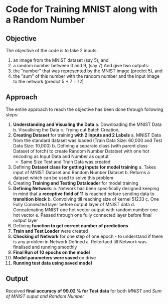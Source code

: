 # Code for Training MNIST along with a Random Number
## Objective
The objective of the code is to take 2 inputs:
  1. an image from the MNIST dataset (say 5), and
  2. a random number between 0 and 9, (say 7)
And give two outputs:
  1. the "number" that was represented by the MNIST image (predict 5), and
  2. the "sum" of this number with the random number and the input image to the network (predict 5 + 7 = 12)

## Approach
The entire approach to reach the objective has been done through following steps:
  1. **Understanding and Visualing the Data**
    a. Downloading the MNIST Data
    b. Visualising the Data
    c. Trying out Batch Creation, 
  2. **Creating Dataset** for training **with 2 Inputs and 2 Labels**
    a. MNIST Data from the standard dataset was loaded (Train Data Size: 60,000 and Test Data Size: 10,000)
    b. Defining a separate class (with parent class Dataset of torch) to create Random Number Datatset with one hot encoding as Input Data and Number as ouptut
      - Same Size Test and Train Data was created 
  3. Defining **Dataset class for getting inputs for model training**
    a. Takes input of MNIST Dataset and Random Number Dataset
    b. Returns a dataset which can be used to solve this problem
  4. Creating **Training and Testing Dataloader** for model training 
  5. **Defining Network**:
    a. Network has been specifically designed keeping in mind that a **receptive field of 11** is reached before sending data to **transition block**
    b. Convolving till reaching size of kernel 512*3*3
    c. One Fully Connected layer before output layer of MNIST data
    d. Concatenating MNIST one hot vector output with random number one hot vector
    e. Passed through one fully connected layer before final output layer
  6. Defining **function to get correct number of predictions**
  7. **Train and Test Loader** were created
  8. **Checking of Network** for one step of one epoch - to understand if there is any problem in Network Defined
    a. Reitertaed till Network was finalised and running smoothly
  9. **Final Run of 10 epochs on the model**
  10. **Model parameters were saved** on drive
  11. **Running test data using saved model**
  
## Output
  Received **final accuracy of 99.02 % for Test data** for both *MNIST* and *Sum of MNIST ouput and Random Number*
